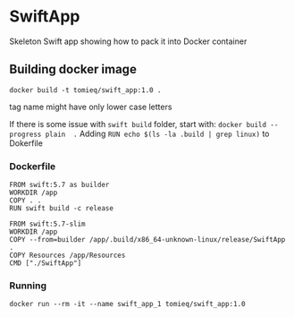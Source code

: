 # SwiftApp

Skeleton Swift app showing how to pack it into Docker container

## Building docker image

```
docker build -t tomieq/swift_app:1.0 .
``` 
tag name might have only lower case letters


If there is some issue with `swift build` folder, start with: `docker build --progress plain  .`
Adding `RUN echo $(ls -la .build | grep linux)` to Dokerfile

### Dockerfile
```
FROM swift:5.7 as builder
WORKDIR /app
COPY . .
RUN swift build -c release 

FROM swift:5.7-slim
WORKDIR /app
COPY --from=builder /app/.build/x86_64-unknown-linux/release/SwiftApp .
COPY Resources /app/Resources
CMD ["./SwiftApp"]
```
### Running 
```
docker run --rm -it --name swift_app_1 tomieq/swift_app:1.0
```
